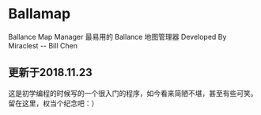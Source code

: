 # Ballamap
Ballance Map Manager
最易用的 Ballance 地图管理器
Developed By Miraclest -- Bill Chen



## 更新于2018.11.23
这是初学编程的时候写的一个很入门的程序，如今看来简陋不堪，甚至有些可笑。留在这里，权当个纪念吧：）
